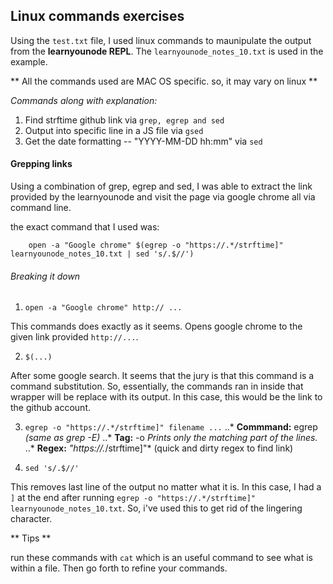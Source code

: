 ## Linux commands exercises 

Using the `test.txt` file, I used linux commands to maunipulate the output from the **learnyounode REPL**. The `learnyounode_notes_10.txt` is used in the example. 

** All the commands used are MAC OS specific. so, it may vary on linux ** 

*Commands along with explanation:*

1. Find strftime github link via `grep, egrep and sed` 
2. Output into specific line in a JS file via `gsed` 
3. Get the date formatting  -- "YYYY-MM-DD hh:mm" via `sed`


#### Grepping links

Using a combination of grep, egrep and sed, I was able to extract the link provided by the learnyounode and visit the page via google chrome all via command line. 

the exact command that I used was: 
```
    open -a "Google chrome" $(egrep -o "https://.*/strftime]" learnyounode_notes_10.txt | sed 's/.$//')
```

###### Breaking it down


1.  `open -a "Google chrome" http:// ...`

This commands does exactly as it seems. Opens google chrome to the given link provided `http://...`. 


2. `$(...)`

After some google search. It seems that the jury is that this command is a command substitution. 
So, essentially, the commands ran in inside that wrapper will be replace with its output. In this case, this would be the link to the github account. 

3. `egrep -o "https://.*/strftime]" filename ...`
..* **Commmand:** egrep  *(same as grep -E)*
..* **Tag:** -o  *Prints only the matching part of the lines.*
..* **Regex:** *"https://.*/strftime]"* (quick and dirty regex to find link)

4. `sed 's/.$//'` 

This removes last line of the output no matter what it is. In this case, I had a `]` at the end after running 
`egrep -o "https://.*/strftime]" learnyounode_notes_10.txt`. So, i've used this to get rid of the lingering character. 

** Tips **

run these commands with `cat` which is an useful command to see what is within a file. Then go forth to refine your commands. 




